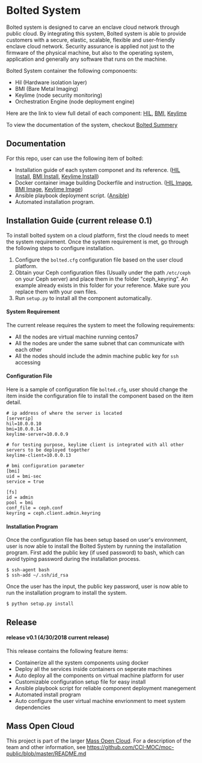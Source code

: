 # Bolted System
Bolted system is designed to carve an enclave cloud network through public cloud. By integrating this system, Bolted system is able to provide customers with a secure, elastic, scalable, flexible and user-friendly enclave cloud network. Security assurance is applied not just to the firmware of the physical machine, but also to the operating system, application and generally any software that runs on the machine. 

Bolted System container the following componoents:
* Hil (Hardware isolation layer)
* BMI (Bare Metal Imaging)
* Keylime (node security monitoring)
* Orchestration Engine (node deployment engine)

Here are the link to view full detail of each component: [HIL](https://github.com/CCI-MOC/hil), [BMI](https://github.com/CCI-MOC/ims), [Keylime](https://github.com/mit-ll/python-keylime)

To view the documentation of the system, checkout [Bolted Summery](docs)

## Documentation
For this repo, user can use the following item of bolted:
* Installation guide of each system componet and its reference. ([HIL Install](installation_guide/hil-install), [BMI Install](installation_guide/bmi-install), [Keylime Install](installation_guide/keylime-install))
* Docker container image building Dockerfile and instruction. ([HIL Image](containers/hil), [BMI Image](containers/bmi), [Keylime Image](containers/keylime))
* Ansible playbook deployment script. ([Ansible](ansible))
* Automated installation program.

## Installation Guide (current release 0.1)
To install bolted system on a cloud platform, first the cloud needs to meet the system requirement. Once the system requirement is met, go through the following steps to configure installation.
1. Configure the `bolted.cfg` configuration file based on the user cloud platform. 
2. Obtain your Ceph configuration files (Usually under the path `/etc/ceph` on your Ceph server) and place them in the folder "ceph_keyring". An example already exists in this folder for your reference. Make sure you replace them with your own files.
3. Run `setup.py` to install all the component automatically.

#### System Requirement
The current release requires the system to meet the following requirements:
* All the nodes are virtual machine running centos7
* All the nodes are under the same subnet that can communicate with each other
* All the nodes should include the admin machine public key for `ssh` accessing


#### Configuration File
Here is a sample of configuration file `bolted.cfg`, user should change the item inside the configuration file to install the component based on the item detail.
```
# ip address of where the server is located
[serverip]
hil=10.0.0.10
bmi=10.0.0.14
keylime-server=10.0.0.9

# for testing purpose, keylime client is integrated with all other servers to be deployed together
keylime-client=10.0.0.13

# bmi configuration parameter
[bmi]
uid = bmi-sec        
service = true           

[fs]
id = admin       
pool = bmi                   
conf_file = ceph.conf           
keyring = ceph.client.admin.keyring
```

#### Installation Program
Once the configuration file has been setup based on user's environment, user is now able to install the Bolted System by running the installation program. First add the public key (if used password) to bash, which can avoid typing password during the installation process.
```
$ ssh-agent bash
$ ssh-add ~/.ssh/id_rsa
```
Once the user has the input, the public key password, user is now able to run the installation program to install the system.
```
$ python setup.py install
```

## Release
#### release v0.1 (4/30/2018 current release)
This release contains the following feature items:
* Containerize all the system components using docker
* Deploy all the services inside containers on seperate machines
* Auto deploy all the components on virtual machine platform for user
* Customizable configuration setup file for easy install
* Ansible playbook script for reliable component deployment manegement
* Automated install program
* Auto configure the user virtual machine envrionment to meet system dependencies

## Mass Open Cloud
This project is part of the larger [Mass Open Cloud](https://massopen.cloud/).
For a description of the team and other information, see
https://github.com/CCI-MOC/moc-public/blob/master/README.md





